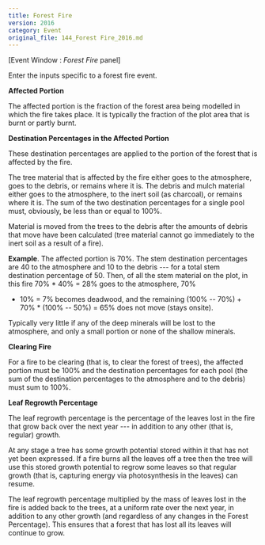 ```yaml
---
title: Forest Fire
version: 2016
category: Event
original_file: 144_Forest Fire_2016.md
---
```


[Event Window : *Forest Fire* panel]

Enter the inputs specific to a forest fire event.

**Affected Portion**

The affected portion is the fraction of the forest area being modelled
in which the fire takes place. It is typically the fraction of the plot
area that is burnt or partly burnt.

**Destination Percentages in the Affected Portion**

These destination percentages are applied to the portion of the forest
that is affected by the fire.

The tree material that is affected by the fire either goes to the
atmosphere, goes to the debris, or remains where it is. The debris and
mulch material either goes to the atmosphere, to the inert soil (as
charcoal), or remains where it is. The sum of the two destination
percentages for a single pool must, obviously, be less than or equal to
100%.

Material is moved from the trees to the debris after the amounts of
debris that move have been calculated (tree material cannot go
immediately to the inert soil as a result of a fire).

**Example**. The affected portion is 70%. The stem destination
percentages are 40 to the atmosphere and 10 to the debris --- for a
total stem destination percentage of 50. Then, of all the stem material
on the plot, in this fire 70% * 40% = 28% goes to the atmosphere, 70%
* 10% = 7% becomes deadwood, and the remaining (100% -- 70%) + 70% *
(100% -- 50%) = 65% does not move (stays onsite).

Typically very little if any of the deep minerals will be lost to the
atmosphere, and only a small portion or none of the shallow minerals.

**Clearing Fire**

For a fire to be clearing (that is, to clear the forest of trees), the
affected portion must be 100% and the destination percentages for each
pool (the sum of the destination percentages to the atmosphere and to
the debris) must sum to 100%.

**Leaf Regrowth Percentage**

The leaf regrowth percentage is the percentage of the leaves lost in the
fire that grow back over the next year --- in addition to any other
(that is, regular) growth.

At any stage a tree has some growth potential stored within it that has
not yet been expressed. If a fire burns all the leaves off a tree then
the tree will use this stored growth potential to regrow some leaves so
that regular growth (that is, capturing energy via photosynthesis in the
leaves) can resume.

The leaf regrowth percentage multiplied by the mass of leaves lost in
the fire is added back to the trees, at a uniform rate over the next
year, in addition to any other growth (and regardless of any changes in
the Forest Percentage). This ensures that
a forest that has lost all its leaves will continue to grow.